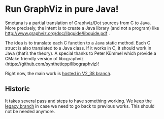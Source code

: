 # Run GraphViz in pure Java!

Smetana is a partial translation of Graphviz/Dot sources from C to Java. More precisely, the intent is to create a Java library (and not a program) like http://www.graphviz.org/doc/libguide/libguide.pdf .

The idea is to translate each C function to a Java static method. Each C struct is also translated to a Java class. If it works in C, it should work in Java (that’s the theory).
A special thanks to Peter Kümmel which provide a CMake friendly version of libcgraphviz (https://github.com/syntheticpp/libcgraphviz)!

Right now, the main work is [hosted in V2_38 branch](https://github.com/plantuml/smetana/tree/V2_38).

## Historic

It takes several pass and steps to have something working.
We keep [the legacy branch](https://github.com/plantuml/smetana/tree/legacy) in case we need to go back to previous works.
This should not be needed anymore.
